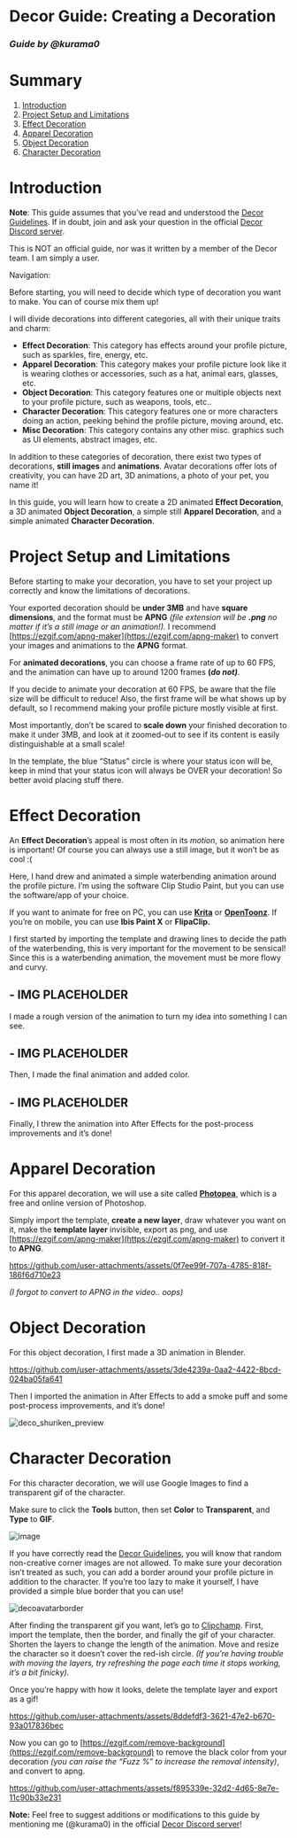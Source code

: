 # Decor Guide: **Creating a Decoration**

### *Guide by @kurama0*

# Summary

1. [Introduction](#introduction)  
2. [Project Setup and Limitations](#project-setup-and-limitations)  
3. [Effect Decoration](#effect-decoration)  
4. [Apparel Decoration](#apparel-decoration)  
5. [Object Decoration](#object-decoration)  
6. [Character Decoration](#character-decoration)

# Introduction

**Note**: This guide assumes that you’ve read and understood the [Decor Guidelines](https://github.com/decor-discord/.github/blob/main/GUIDELINES.md). If in doubt, join and ask your question in the official [Decor Discord server](https://discord.gg/dXp2SdxDcP).

This is NOT an official guide, nor was it written by a member of the Decor team. I am simply a user.

Navigation:

Before starting, you will need to decide which type of decoration you want to make. You can of course mix them up\!

I will divide decorations into different categories, all with their unique traits and charm:

- **Effect Decoration**: This category has effects around your profile picture, such as sparkles, fire, energy, etc.  
- **Apparel Decoration**: This category makes your profile picture look like it is wearing clothes or accessories, such as a hat, animal ears, glasses, etc.  
- **Object Decoration**: This category features one or multiple objects next to your profile picture, such as weapons, tools, etc..  
- **Character Decoration**: This category features one or more characters doing an action, peeking behind the profile picture, moving around, etc.  
- **Misc Decoration**: This category contains any other misc. graphics such as UI elements, abstract images, etc.

In addition to these categories of decoration, there exist two types of decorations, **still images** and **animations**. Avatar decorations offer lots of creativity, you can have 2D art, 3D animations, a photo of your pet, you name it\!

In this guide, you will learn how to create a 2D animated **Effect Decoration**, a 3D animated **Object Decoration**, a simple still **Apparel Decoration**, and a simple animated **Character Decoration**.

# Project Setup and Limitations

Before starting to make your decoration, you have to set your project up correctly and know the limitations of decorations.

Your exported decoration should be **under 3MB** and have **square dimensions**, and the format must be **APNG** *(file extension will be **.png** no matter if it’s a still image or an animation\!).* I recommend [https://ezgif.com/apng-maker](https://ezgif.com/apng-maker) to convert your images and animations to the **APNG** format.

For **animated decorations**, you can choose a frame rate of up to 60 FPS, and the animation can have up to around 1200 frames **(*do not)***.

If you decide to animate your decoration at 60 FPS, be aware that the file size will be difficult to reduce\! Also, the first frame will be what shows up by default, so I recommend making your profile picture mostly visible at first.

Most importantly, don’t be scared to **scale down** your finished decoration to make it under 3MB, and look at it zoomed-out to see if its content is easily distinguishable at a small scale\!

In the template, the blue “Status” circle is where your status icon will be, keep in mind that your status icon will always be OVER your decoration\! So better avoid placing stuff there.

# Effect Decoration

An **Effect Decoration**’s appeal is most often in its *motion*, so animation here is important\! Of course you can always use a still image, but it won’t be as cool :(

Here, I hand drew and animated a simple waterbending animation around the profile picture. I’m using the software Clip Studio Paint, but you can use the software/app of your choice.

If you want to animate for free on PC, you can use [**Krita**](https://krita.org/en/download/) or [**OpenToonz**](https://opentoonz.github.io/e/#point). If you’re on mobile, you can use **Ibis Paint X** or **FlipaClip.**

I first started by importing the template and drawing lines to decide the path of the waterbending, this is very important for the movement to be sensical\! Since this is a waterbending animation, the movement must be more flowy and curvy.

## - IMG PLACEHOLDER

I made a rough version of the animation to turn my idea into something I can see.

## - IMG PLACEHOLDER

Then, I made the final animation and added color.

## - IMG PLACEHOLDER

Finally, I threw the animation into After Effects for the post-process improvements and it’s done\!

# Apparel Decoration

For this apparel decoration, we will use a site called [**Photopea**](https://www.photopea.com/), which is a free and online version of Photoshop.

Simply import the template, **create a new layer**, draw whatever you want on it, make the **template layer** invisible, export as png, and use [https://ezgif.com/apng-maker](https://ezgif.com/apng-maker) to convert it to **APNG**.



https://github.com/user-attachments/assets/0f7ee99f-707a-4785-818f-186f6d710e23



*(I forgot to convert to APNG in the video.. oops)*

# Object Decoration

For this object decoration, I first made a 3D animation in Blender.


https://github.com/user-attachments/assets/3de4239a-0aa2-4422-8bcd-024ba05fa641


Then I imported the animation in After Effects to add a smoke puff and some post-process improvements, and it’s done\!

![deco_shuriken_preview](https://github.com/user-attachments/assets/85bbda07-8e4f-474c-825b-0855b8aedd02)

# Character Decoration

For this character decoration, we will use Google Images to find a transparent gif of the character.

Make sure to click the **Tools** button, then set **Color** to **Transparent**, and **Type** to **GIF**.

![image](https://github.com/user-attachments/assets/f6cfb916-f453-42a7-b7bf-21f032695ad4)


If you have correctly read the [Decor Guidelines](https://github.com/decor-discord/.github/blob/main/GUIDELINES.md), you will know that random non-creative corner images are not allowed. To make sure your decoration isn’t treated as such, you can add a border around your profile picture in addition to the character. If you’re too lazy to make it yourself, I have provided a simple blue border that you can use\!

![decoavatarborder](https://github.com/user-attachments/assets/4b5470c5-a4af-4d24-a0c6-f41bc7464e3f)


After finding the transparent gif you want, let’s go to [Clipchamp](https://app.clipchamp.com/). First, import the template, then the border, and finally the gif of your character. Shorten the layers to change the length of the animation. Move and resize the character so it doesn’t cover the red-ish circle. *(If you’re having trouble with moving the layers, try refreshing the page each time it stops working, it’s a bit finicky).*

Once you’re happy with how it looks, delete the template layer and export as a gif\!

https://github.com/user-attachments/assets/8ddefdf3-3621-47e2-b670-93a017836bec



Now you can go to [https://ezgif.com/remove-background](https://ezgif.com/remove-background) to remove the black color from your decoration *(you can raise the “Fuzz %” to increase the removal intensity)*, and convert to apng.

https://github.com/user-attachments/assets/f895339e-32d2-4d65-8e7e-11c90b33e231



**Note:** Feel free to suggest additions or modifications to this guide by mentioning me (@kurama0) in the official [Decor Discord server](https://discord.gg/dXp2SdxDcP)\!
